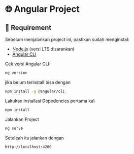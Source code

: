 # 🌐 Angular Project

## 📌 Requirement
Sebelum menjalankan project ini, pastikan sudah menginstal:
- [Node.js](https://nodejs.org/) (versi LTS disarankan)
- [Angular CLI](https://angular.io/cli)

Cek versi Angular CLI:
```bash
ng version
```

jika belum terinstall bisa dengan
```bash
npm install -g @angular/cli
```

Lakukan Installasi Depedencies pertama kali 
```bash
npm install 
```

Jalankan Project
```bash
ng serve
```

Seteleah itu jalankan dengan
```bash
http://localhost:4200
```
